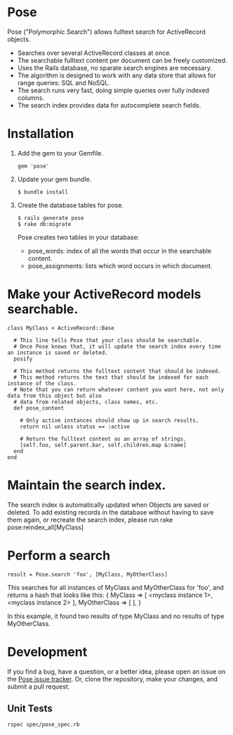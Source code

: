 # Pose

Pose  ("Polymorphic Search") allows fulltext search for ActiveRecord objects.

* Searches over several ActiveRecord classes at once.
* The searchable fulltext content per document can be freely customized.
* Uses the Rails database, no sparate search engines are necessary.
* The algorithm is designed to work with any data store that allows for range queries: SQL and NoSQL. 
* The search runs very fast, doing simple queries over fully indexed columns.
* The search index provides data for autocomplete search fields.


# Installation

1.  Add the gem to your Gemfile.

        gem 'pose'

2.  Update your gem bundle.

        $ bundle install

3.  Create the database tables for pose.

        $ rails generate pose
        $ rake db:migrate
    
    Pose creates two tables in your database:

    * pose_words: index of all the words that occur in the searchable content.
    * pose_assignments: lists which word occurs in which document.


# Make your ActiveRecord models searchable.

    class MyClass < ActiveRecord::Base
      
      # This line tells Pose that your class should be searchable. 
      # Once Pose knows that, it will update the search index every time an instance is saved or deleted.
      posify
  
      # This method returns the fulltext content that should be indexed.
      # This method returns the text that should be indexed for each instance of the class.
      # Note that you can return whatever content you want here, not only data from this object but also
      # data from related objects, class names, etc.
      def pose_content
      
        # Only active instances should show up in search results.
        return nil unless status == :active
        
        # Return the fulltext content as an array of strings.
        [self.foo, self.parent.bar, self.children.map &:name]
      end
    end


# Maintain the search index.

The search index is automatically updated when Objects are saved or deleted.
To add existing records in the database without having to save them again, 
or recreate the search index, please run 
    rake pose:reindex_all[MyClass]


# Perform a search

    result = Pose.search 'foo', [MyClass, MyOtherClass]

This searches for all instances of MyClass and MyOtherClass for 'foo', 
and returns a hash that looks like this:
    { 
      MyClass => [ <myclass instance 1>, <myclass instance 2> ],
      MyOtherClass => [ ],
    }
    
In this example, it found two results of type MyClass and no results of type MyOtherClass.


# Development

If you find a bug, have a question, or a better idea, please open an issue on the 
<a href="https://github.com/kevgo/pose/issues">Pose issue tracker</a>. 
Or, clone the repository, make your changes, and submit a pull request.

## Unit Tests

    rspec spec/pose_spec.rb
